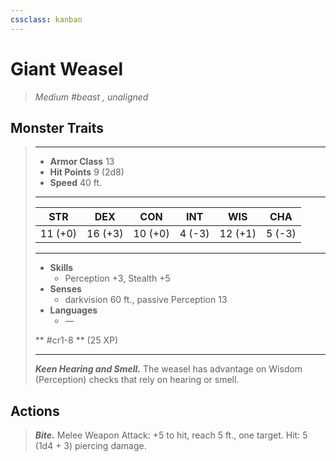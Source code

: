 ```yaml
---
cssclass: kanban
---
```


# Giant Weasel
>*Medium #beast , unaligned*
## Monster Traits
>___
>- **Armor Class** 13
>- **Hit Points** 9 (2d8)
>- **Speed** 40 ft.
>___
>|STR|DEX|CON|INT|WIS|CHA|
>|:---:|:---:|:---:|:---:|:---:|:---:|
>|11 (+0)|16 (+3)|10 (+0)|4 (-3)|12 (+1)|5 (-3)|
>___
>- **Skills**
>	 - Perception +3, Stealth +5
>- **Senses**
>	 - darkvision 60 ft., passive Perception 13
>- **Languages**
>	 - —
>
> ** #cr1-8 ** (25 XP)
>___
>***Keen Hearing and Smell.*** The weasel has advantage on Wisdom (Perception) checks that rely on hearing or smell.  
>
## Actions
>***Bite.*** Melee Weapon Attack: +5 to hit, reach 5 ft., one target. Hit: 5 (1d4 + 3) piercing damage.